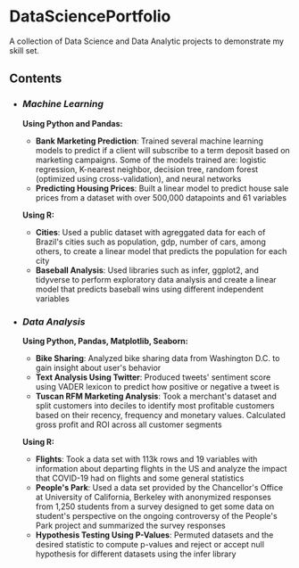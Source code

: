 # DataSciencePortfolio

A collection of Data Science and Data Analytic projects to demonstrate my skill set.

## Contents
* ### _Machine Learning_
  **Using Python and Pandas:**
     * **Bank Marketing Prediction**: Trained several machine learning models to predict if a client will subscribe to a term deposit based on marketing campaigns. Some of the models trained are: logistic regression, K-nearest neighbor, decision tree, random forest (optimized using cross-validation), and neural networks 
     * **Predicting Housing Prices**: Built a linear model to predict house sale prices from a dataset with over 500,000 datapoints and 61 variables
     
  **Using R:**
    * **Cities**: Used a public dataset with agreggated data for each of Brazil's cities such as population, gdp, number of cars, among others, to create a linear model that predicts the population for each city
    * **Baseball Analysis**: Used libraries such as infer, ggplot2, and tidyverse to perform exploratory data analysis and create a linear model that predicts baseball wins using different independent variables

* ### _Data Analysis_
  **Using Python, Pandas, Matplotlib, Seaborn:**
    * **Bike Sharing**: Analyzed bike sharing data from Washington D.C. to gain insight about user's behavior
    * **Text Analysis Using Twitter**: Produced tweets' sentiment score using VADER lexicon to predict how positive or negative a tweet is
    * **Tuscan RFM Marketing Analysis**: Took a merchant's dataset and split customers into deciles to identify most profitable customers based on their recency, frequency and monetary values. Calculated gross profit and ROI across all customer segments
   
  **Using R:**
    * **Flights**: Took a data set with 113k rows and 19 variables with information about departing flights in the US and analyze the impact that COVID-19 had on flights and some general statistics
    * **People's Park**: Used a data set provided by the Chancellor's Office at University of California, Berkeley with anonymized responses from 1,250 students from a survey designed to get some data on student's perspective on the ongoing controversy of the People's Park project and summarized the survey responses 
    * **Hypothesis Testing Using P-Values**: Permuted datasets and the desired statistic to compute p-values and reject or accept null hypothesis for different datasets using the infer library
    
